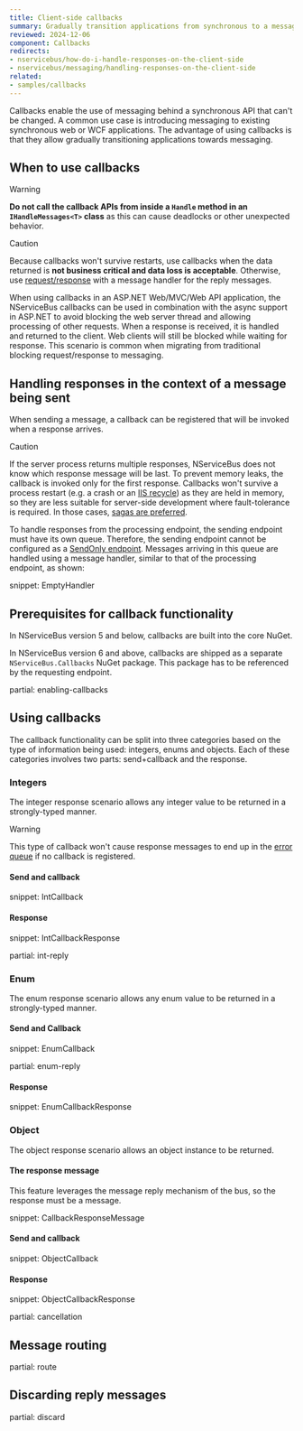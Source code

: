 ```yaml
---
title: Client-side callbacks
summary: Gradually transition applications from synchronous to a messaging architecture
reviewed: 2024-12-06
component: Callbacks
redirects:
- nservicebus/how-do-i-handle-responses-on-the-client-side
- nservicebus/messaging/handling-responses-on-the-client-side
related:
- samples/callbacks
---
```


Callbacks enable the use of messaging behind a synchronous API that can't be changed. A common use case is introducing messaging to existing synchronous web or WCF applications. The advantage of using callbacks is that they allow gradually transitioning applications towards messaging.

## When to use callbacks

> [!WARNING]
> **Do not call the callback APIs from inside a `Handle` method in an `IHandleMessages<T>` class** as this can cause deadlocks or other unexpected behavior.

> [!CAUTION]
> Because callbacks won't survive restarts, use callbacks when the data returned is **not business critical and data loss is acceptable**. Otherwise, use [request/response](/samples/fullduplex) with a message handler for the reply messages.

When using callbacks in an ASP.NET Web/MVC/Web API application, the NServiceBus callbacks can be used in combination with the async support in ASP.NET to avoid blocking the web server thread and allowing processing of other requests. When a response is received, it is handled and returned to the client. Web clients will still be blocked while waiting for response. This scenario is common when migrating from traditional blocking request/response to messaging.

## Handling responses in the context of a message being sent

When sending a message, a callback can be registered that will be invoked when a response arrives.

> [!CAUTION]
> If the server process returns multiple responses, NServiceBus does not know which response message will be last. To prevent memory leaks, the callback is invoked only for the first response. Callbacks won't survive a process restart (e.g. a crash or an [IIS recycle](https://msdn.microsoft.com/en-us/library/ms525803.aspx)) as they are held in memory, so they are less suitable for server-side development where fault-tolerance is required. In those cases, [sagas are preferred](/nservicebus/sagas/).

To handle responses from the processing endpoint, the sending endpoint must have its own queue. Therefore, the sending endpoint cannot be configured as a [SendOnly endpoint](/nservicebus/hosting/#self-hosting-send-only-hosting). Messages arriving in this queue are handled using a message handler, similar to that of the processing endpoint, as shown:

snippet: EmptyHandler

## Prerequisites for callback functionality

In NServiceBus version 5 and below, callbacks are built into the core NuGet.

In NServiceBus version 6 and above, callbacks are shipped as a separate `NServiceBus.Callbacks` NuGet package. This package has to be referenced by the requesting endpoint.

partial: enabling-callbacks

## Using callbacks

The callback functionality can be split into three categories based on the type of information being used: integers, enums and objects. Each of these categories involves two parts: send+callback and the response.

### Integers

The integer response scenario allows any integer value to be returned in a strongly-typed manner.

> [!WARNING]
> This type of callback won't cause response messages to end up in the [error queue](/nservicebus/recoverability) if no callback is registered.

#### Send and callback

snippet: IntCallback

#### Response

snippet: IntCallbackResponse

partial: int-reply

### Enum

The enum response scenario allows any enum value to be returned in a strongly-typed manner.

#### Send and Callback

snippet: EnumCallback

partial: enum-reply

#### Response

snippet: EnumCallbackResponse

### Object

The object response scenario allows an object instance to be returned.

#### The response message

This feature leverages the message reply mechanism of the bus, so the response must be a message.

snippet: CallbackResponseMessage

#### Send and callback

snippet: ObjectCallback

#### Response

snippet: ObjectCallbackResponse

partial: cancellation

## Message routing

partial: route

## Discarding reply messages

partial: discard
